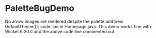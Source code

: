 # PaletteBugDemo

No arrow images are rendered despite the  palette.add(new DefaultTheme()); code line in Homepage.java.
This demo works fine with Wicket 6.20.0 and the above code line commented out.
